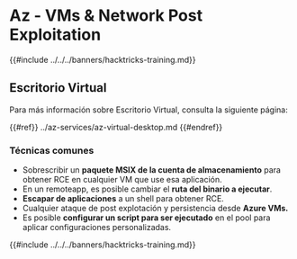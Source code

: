 # Az - VMs & Network Post Exploitation

{{#include ../../../banners/hacktricks-training.md}}

## Escritorio Virtual

Para más información sobre Escritorio Virtual, consulta la siguiente página:

{{#ref}}
../az-services/az-virtual-desktop.md
{{#endref}}

### Técnicas comunes

- Sobrescribir un **paquete MSIX de la cuenta de almacenamiento** para obtener RCE en cualquier VM que use esa aplicación.
- En un remoteapp, es posible cambiar el **ruta del binario a ejecutar**.
- **Escapar de aplicaciones** a un shell para obtener RCE.
- Cualquier ataque de post explotación y persistencia desde **Azure VMs.**
- Es posible **configurar un script para ser ejecutado** en el pool para aplicar configuraciones personalizadas.

{{#include ../../../banners/hacktricks-training.md}}
